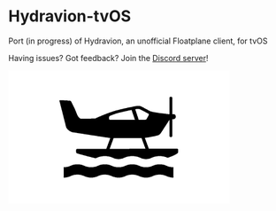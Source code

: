 # Hydravion-tvOS
Port (in progress) of Hydravion, an unofficial Floatplane client, for tvOS

Having issues? Got feedback? Join the [Discord server](https://discord.gg/4xKDGz5M5B)!



![Hydravion](https://github.com/bmlzootown/Hydravion-tvOS/blob/master/Hydravion/Assets.xcassets/App%20Icon%20&%20Top%20Shelf%20Image.brandassets/App%20Icon.imagestack/Front.imagestacklayer/Content.imageset/layout2@1x.png?raw=true)
